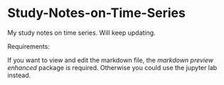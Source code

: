 # Study-Notes-on-Time-Series
My study notes on time series. Will keep updating.

Requirements:

If you want to view and edit the markdown file, the *markdown preview enhanced* package is required. Otherwise you could use the jupyter lab instead.
